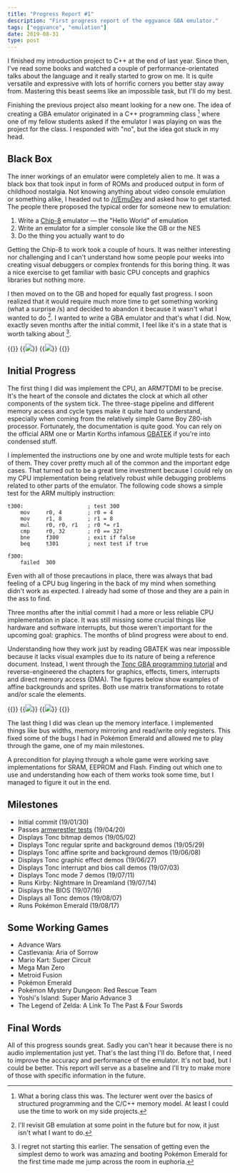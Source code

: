 ```yaml
---
title: "Progress Report #1"
description: "First progress report of the eggvance GBA emulator."
tags: ["eggvance", "emulation"]
date: 2019-08-31
type: post
---
```

I finished my introduction project to C++ at the end of last year. Since then, I've read some books and watched a couple of performance-orientated talks about the language and it really started to grow on me. It is quite versatile and expressive with lots of horrific corners you better stay away from. Mastering this beast seems like an impossible task, but I'll do my best.

Finishing the previous project also meant looking for a new one. The idea of creating a GBA emulator originated in a C++ programming class [^1] where one of my fellow students asked if the emulator I was playing on was the project for the class. I responded with "no", but the idea got stuck in my head.

[^1]: What a boring class this was. The lecturer went over the basics of structured programming and the C/C++ memory model. At least I could use the time to work on my side projects.

## Black Box
The inner workings of an emulator were completely alien to me. It was a black box that took input in form of ROMs and produced output in form of childhood nostalgia. Not knowing anything about video console emulation or something alike, I headed out to [/r/EmuDev](https://www.reddit.com/r/EmuDev/) and asked how to get started. The people there proposed the typical order for someone new to emulation:

1. Write a [Chip-8](https://en.wikipedia.org/wiki/CHIP-8) emulator &mdash; the "Hello World" of emulation
2. Write an emulator for a simpler console like the GB or the NES
3. Do the thing you actually want to do

Getting the Chip-8 to work took a couple of hours. It was neither interesting nor challenging and I can't understand how some people pour weeks into creating visual debuggers or complex frontends for this boring thing. It was a nice exercise to get familiar with basic CPU concepts and graphics libraries but nothing more.

I then moved on to the GB and hoped for equally fast progress. I soon realized that it would require much more time to get something working (what a surprise /s) and decided to abandon it because it wasn't what I wanted to do [^2]. I wanted to write a GBA emulator and that's what I did. Now, exactly seven months after the initial commit, I feel like it's in a state that is worth talking about [^3].

[^2]: I'll revisit GB emulation at some point in the future but for now, it just isn't what I want to do.
[^3]: I regret not starting this earlier. The sensation of getting even the simplest demo to work was amazing and booting Pokémon Emerald for the first time made me jump across the room in euphoria.

{{<wrap>}}
  {{<image src="img/pokemon-emerald.png" caption="Pokémon Emerald title screen">}}
  {{<image src="img/yoshis-island.png" caption="Yoshi's Island title screen">}}
{{</wrap>}}

## Initial Progress
The first thing I did was implement the CPU, an ARM7TDMI to be precise. It's the heart of the console and dictates the clock at which all other components of the system tick. The three-stage pipeline and different memory access and cycle types make it quite hard to understand, especially when coming from the relatively simple Game Boy Z80-ish processor. Fortunately, the documentation is quite good. You can rely on the official ARM one or Martin Korths infamous [GBATEK](https://problemkaputt.de/gbatek.htm) if you're into condensed stuff.

I implemented the instructions one by one and wrote multiple tests for each of them. They cover pretty much all of the common and the important edge cases. That turned out to be a great time investment because I could rely on my CPU implementation being relatively robust while debugging problems related to other parts of the emulator. The following code shows a simple test for the ARM multiply instruction:

```armv4t
t300:                    ; test 300
    mov     r0, 4        ; r0 = 4
    mov     r1, 8        ; r1 = 8
    mul     r0, r0, r1   ; r0 *= r1
    cmp     r0, 32       ; r0 == 32?
    bne     f300         ; exit if false
    beq     t301         ; next test if true

f300:
    failed  300
```

Even with all of those precautions in place, there was always that bad feeling of a CPU bug lingering in the back of my mind when something didn't work as expected. I already had some of those and they are a pain in the ass to find.

Three months after the initial commit I had a more or less reliable CPU implementation in place. It was still missing some crucial things like hardware and software interrupts, but those weren't important for the upcoming goal: graphics. The months of blind progress were about to end.

Understanding how they work just by reading GBATEK was near impossible because it lacks visual examples due to its nature of being a reference document. Instead, I went through the [Tonc GBA programming tutorial](https://www.coranac.com/tonc/text/) and reverse-engineered the chapters for graphics, effects, timers, interrupts and direct memory access (DMA). The figures below show examples of affine backgrounds and sprites. Both use matrix transformations to rotate and/or scale the elements.

{{<wrap>}}
  {{<image src="img/tonc-sbb-aff.png" caption="Tonc affine tiled background [demo](https://www.coranac.com/tonc/text/affbg.htm)">}}
  {{<image src="img/tonc-obj-aff.png" caption="Tonc affine sprite [demo](https://www.coranac.com/tonc/text/affobj.htm)">}}
{{</wrap>}}

The last thing I did was clean up the memory interface. I implemented things like bus widths, memory mirroring and read/write only registers. This fixed some of the bugs I had in Pokémon Emerald and allowed me to play through the game, one of my main milestones.

A precondition for playing through a whole game were working save implementations for SRAM, EEPROM and Flash. Finding out which one to use and understanding how each of them works took some time, but I managed to figure it out in the end.

## Milestones
- Initial commit (19/01/30)
- Passes [armwrestler tests](https://github.com/Emu-Docs/Emu-Docs/tree/master/Game%20Boy%20Advance/test_roms/arm_wrestler) (19/04/20)
- Displays Tonc bitmap demos (19/05/02)
- Displays Tonc regular sprite and background demos (19/05/29)
- Displays Tonc affine sprite and background demos (19/06/08)
- Displays Tonc graphic effect demos (19/06/27)
- Displays Tonc interrupt and bios call demos (19/07/03)
- Displays Tonc mode 7 demos (19/07/11)
- Runs Kirby: Nightmare In Dreamland (19/07/14)
- Displays the BIOS (19/07/16)
- Displays all Tonc demos (19/08/07)
- Runs Pokémon Emerald (19/08/17)

## Some Working Games
- Advance Wars
- Castlevania: Aria of Sorrow
- Mario Kart: Super Circuit
- Mega Man Zero
- Metroid Fusion
- Pokémon Emerald
- Pokémon Mystery Dungeon: Red Rescue Team
- Yoshi's Island: Super Mario Advance 3
- The Legend of Zelda: A Link To The Past & Four Swords

## Final Words
All of this progress sounds great. Sadly you can't hear it because there is no audio implementation just yet. That's the last thing I'll do. Before that, I need to improve the accuracy and performance of the emulator. It's not bad, but I could be better. This report will serve as a baseline and I'll try to make more of those with specific information in the future.
